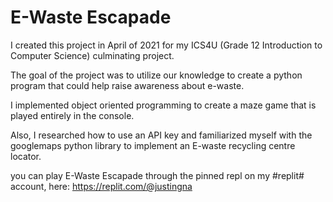 # E-Waste Escapade

I created this project in April of 2021 for my ICS4U (Grade 12 Introduction to Computer Science) culminating project.

The goal of the project was to utilize our knowledge to create a python program that could help raise awareness about e-waste.

I implemented object oriented programming to create a maze game that is played entirely in the console.

Also, I researched how to use an API key and familiarized myself with the googlemaps python library to implement an E-waste recycling centre locator.

you can play E-Waste Escapade through the pinned repl on my #replit# account, here: https://replit.com/@justingna
